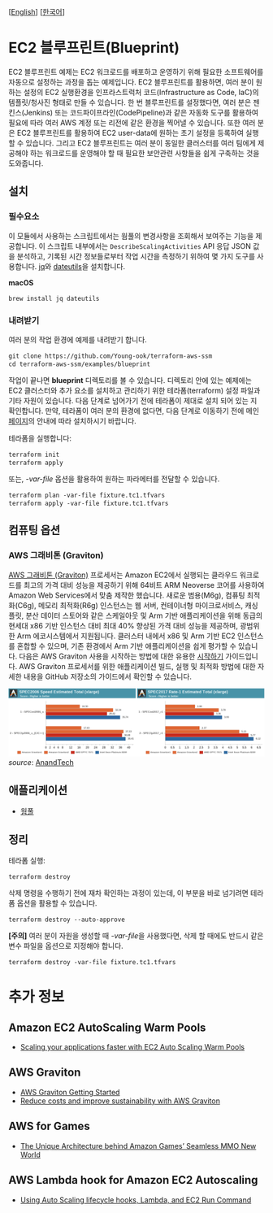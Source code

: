 [[English](README.md)] [[한국어](README.ko.md)]

# EC2 블루프린트(Blueprint)
EC2 블루프린트 예제는 EC2 워크로드를 배포하고 운영하기 위해 필요한 소프트웨어를 자동으로 설정하는 과정을 돕는 예제입니다. EC2 블루프린트를 활용하면, 여러 분이 원하는 설정의 EC2 실행환경을 인프라스트럭처 코드(Infrastructure as Code, IaC)의 템플릿/청사진 형태로 만들 수 있습니다. 한 번 블루프린트를 설정했다면, 여러 분은 젠킨스(Jenkins) 또는 코드파이프라인(CodePipeline)과 같은 자동화 도구를 활용하여 필요에 따라 여러 AWS 계정 또는 리전에 같은 환경을 찍어낼 수 있습니다. 또한 여러 분은 EC2 블루프린트를 활용하여 EC2 user-data에 원하는 초기 설정을 등록하여 실행할 수 있습니다. 그리고 EC2 블루프린트는 여러 분이 동일한 클러스터를 여러 팀에게 제공해야 하는 워크로드를 운영해야 할 때 필요한 보안관련 사항들을 쉽게 구축하는 것을 도와줍니다.

## 설치
### 필수요소
이 모듈에서 사용하는 스크립트에서는 웜풀의 변경사항을 조회해서 보여주는 기능을 제공합니다. 이 스크립트 내부에서는 `DescribeScalingActivities` API 응답 JSON 값을 분석하고, 기록된 시간 정보들로부터 작업 시간을 측정하기 위하여 몇 가지 도구를 사용합니다. [jq](https://stedolan.github.io/jq/download/)와 [dateutils](http://www.fresse.org/dateutils/)을 설치합니다.

**macOS**
```
brew install jq dateutils
```

### 내려받기
여러 분의 작업 환경에 예제를 내려받기 합니다.
```
git clone https://github.com/Young-ook/terraform-aws-ssm
cd terraform-aws-ssm/examples/blueprint
```

작업이 끝나면 **blueprint** 디렉토리를 볼 수 있습니다. 디렉토리 안에 있는 예제에는 EC2 클러스터와 추가 요소를 설치하고 관리하기 위한 테라폼(terraform) 설정 파일과 기타 자원이 있습니다. 다음 단계로 넘어가기 전에 테라폼이 제대로 설치 되어 있는 지 확인합니다. 만약, 테라폼이 여러 분의 환경에 없다면, 다음 단계로 이동하기 전에 메인 [페이지](https://github.com/Young-ook/terraform-aws-ssm)의 안내에 따라 설치하시기 바랍니다.

테라폼을 실행합니다:
```
terraform init
terraform apply
```
또는, *-var-file* 옵션을 활용하여 원하는 파라메터를 전달할 수 있습니다.
```
terraform plan -var-file fixture.tc1.tfvars
terraform apply -var-file fixture.tc1.tfvars
```

## 컴퓨팅 옵션
### AWS 그래비톤 (Graviton)
[AWS 그래비톤 (Graviton)](https://aws.amazon.com/ec2/graviton/) 프로세서는 Amazon EC2에서 실행되는 클라우드 워크로드를 최고의 가격 대비 성능을 제공하기 위해 64비트 ARM Neoverse 코어를 사용하여 Amazon Web Services에서 맞춤 제작한 했습니다. 새로운 범용(M6g), 컴퓨팅 최적화(C6g), 메모리 최적화(R6g) 인스턴스는 웹 서버, 컨테이너형 마이크로서비스, 캐싱 플릿, 분산 데이터 스토어와 같은 스케일아웃 및 Arm 기반 애플리케이션을 위해 동급의 현세대 x86 기반 인스턴스 대비 최대 40% 향상된 가격 대비 성능을 제공하며, 광범위한 Arm 에코시스템에서 지원됩니다. 클러스터 내에서 x86 및 Arm 기반 EC2 인스턴스를 혼합할 수 있으며, 기존 환경에서 Arm 기반 애플리케이션을 쉽게 평가할 수 있습니다. 다음은 AWS Graviton 사용을 시작하는 방법에 대한 유용한 [시작하기](https://github.com/aws/aws-graviton-getting-started) 가이드입니다. AWS Graviton 프로세서를 위한 애플리케이션 빌드, 실행 및 최적화 방법에 대한 자세한 내용을 GitHub 저장소의 가이드에서 확인할 수 있습니다.

![aws-graviton2-perf](../../images/aws-graviton2-perf.png)
*source*: [AnandTech](https://www.anandtech.com/show/15578/cloud-clash-amazon-graviton2-arm-against-intel-and-amd)

## 애플리케이션
- [웜풀](./apps/README.ko.md#EC2-오토스케일링-그룹-웜풀)

## 정리
테라폼 실행:
```
terraform destroy
```

삭제 명령을 수행하기 전에 재차 확인하는 과정이 있는데, 이 부분을 바로 넘기려면 테라폼 옵션을 활용할 수 있습니다.
```
terraform destroy --auto-approve
```

**[주의]** 여러 분이 자원을 생성할 때 *-var-file*을 사용했다면, 삭제 할 때에도 반드시 같은 변수 파일을 옵션으로 지정해야 합니다.
```
terraform destroy -var-file fixture.tc1.tfvars
```

# 추가 정보
## Amazon EC2 AutoScaling Warm Pools
- [Scaling your applications faster with EC2 Auto Scaling Warm Pools](https://aws.amazon.com/blogs/compute/scaling-your-applications-faster-with-ec2-auto-scaling-warm-pools/)

## AWS Graviton
- [AWS Graviton Getting Started](https://github.com/aws/aws-graviton-getting-started)
- [Reduce costs and improve sustainability with AWS Graviton](https://catalog.workshops.aws/graviton/en-US)

## AWS for Games
- [The Unique Architecture behind Amazon Games’ Seamless MMO New World](https://aws.amazon.com/blogs/gametech/the-unique-architecture-behind-amazon-games-seamless-mmo-new-world/)

## AWS Lambda hook for Amazon EC2 Autoscaling
- [Using Auto Scaling lifecycle hooks, Lambda, and EC2 Run Command](https://github.com/aws-samples/aws-lambda-lifecycle-hooks-function)
